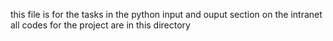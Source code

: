 this file is for the tasks in the python input and ouput section on the intranet
all codes for the project are in this directory
